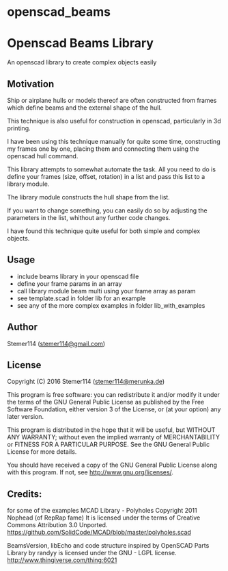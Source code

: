 # openscad_beams

Openscad Beams Library
=====

An openscad library to create complex objects easily


Motivation
-----

Ship or airplane hulls or models thereof are often constructed from frames 
which define beams and the external shape of the hull.

This technique is also useful for construction in openscad, particularly
in 3d printing.

I have been using this technique manually for quite some time, constructing 
my frames one by one, placing them and connecting them using the openscad
hull command.

This library attempts to somewhat automate the task. All you need to do is
define your frames (size, offset, rotation) in a list and pass this list 
to a library module.

The library module constructs the hull shape from the list.

If you want to change something, you can easily do so by adjusting the parameters
in the list, whithout any further code changes.

I have found this technique quite useful for both simple and complex objects.


Usage
-----

- include beams library in your openscad file
- define your frame params in an array
- call library module beam multi using your frame array as param
- see template.scad in folder lib for an example
- see any of the more complex examples in folder lib_with_examples


Author
-----

Stemer114 (stemer114@gmail.com)

License
-----

Copyright (C) 2016 Stemer114 (stemer114@merunka.de)

This program is free software: you can redistribute it and/or modify
it under the terms of the GNU General Public License as published by
the Free Software Foundation, either version 3 of the License, or
(at your option) any later version.

This program is distributed in the hope that it will be useful,
but WITHOUT ANY WARRANTY; without even the implied warranty of
MERCHANTABILITY or FITNESS FOR A PARTICULAR PURPOSE.  See the
GNU General Public License for more details.

You should have received a copy of the GNU General Public License
along with this program.  If not, see <http://www.gnu.org/licenses/>.


Credits: 
-----

 for some of the examples
 MCAD Library - Polyholes Copyright 2011 Nophead (of RepRap fame)
 It is licensed under the terms of Creative Commons Attribution 3.0 Unported.
 https://github.com/SolidCode/MCAD/blob/master/polyholes.scad

 BeamsVersion, libEcho and code structure inspired by 
 OpenSCAD Parts Library by randyy is licensed under the GNU - LGPL license. 
 http://www.thingiverse.com/thing:6021


